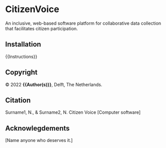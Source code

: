 # CitizenVoice
An inclusive, web-based software platform for collaborative data collection that facilitates citizen participation.

## Installation
{{Instructions}}

## Copyright

&copy; 2022 **{{Author(s)}}**, Delft, The Netherlands. 

## Citation

Surname1, N., & Surname2, N. Citizen Voice [Computer software]

## Acknowlegdements

[Name anyone who deserves it.]